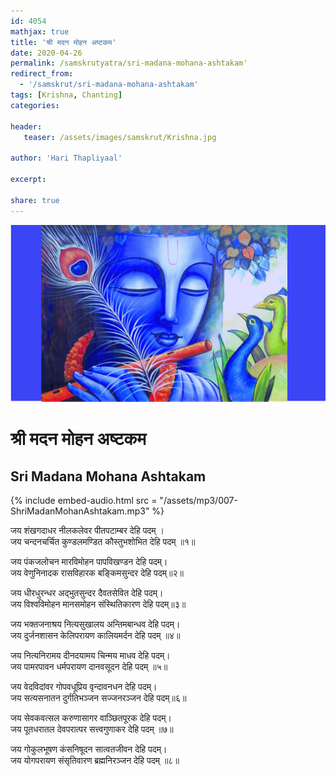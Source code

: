 ```yaml
---    
id: 4054    
mathjax: true    
title: 'श्री मदन मोहन अष्टकम'    
date: 2020-04-26    
permalink: /samskrutyatra/sri-madana-mohana-ashtakam'
redirect_from: 
  - '/samskrut/sri-madana-mohana-ashtakam'
tags: [Krishna, Chanting]    
categories:    
    
header:    
   teaser: /assets/images/samskrut/Krishna.jpg    
    
author: 'Hari Thapliyaal'    
    
excerpt:    
    
share: true    
---    
```

    
![](/assets/images/samskrut/Krishna.jpg)    
    
# श्री मदन मोहन अष्टकम    
## Sri Madana Mohana Ashtakam    
    
{% include embed-audio.html src = "/assets/mp3/007-ShriMadanMohanAshtakam.mp3" %}     
    
    
    
जय शंखगदाधर नीलकलेवर पीतपटाम्बर देहि पदम् ।    
जय चन्दनचर्चित कुण्डलमण्डित कौस्तुभशोभित देहि पदम् ॥१॥    
    
जय पंकजलोचन मारविमोहन पापविखण्डन देहि पदम्।    
जय वेणुनिनादक रासविहारक बङ्किमसुन्दर देहि पदम्॥२॥    
    
जय धीरधुरन्धर  अद्भुतसुन्दर दैवतसेवित देहि पदम्।    
जय विश्वविमोहन मानसमोहन संस्थितिकारण देहि पदम्॥३॥    
    
जय भक्तजनाश्रय नित्यसुखालय अन्तिमबान्धव देहि पदम्।    
जय दुर्जनशासन केलिपरायण कालियमर्दन देहि पदम् ॥४॥    
    
जय नित्यनिरामय दीनदयामय चिन्मय माधव देहि पदम्।    
जय पामरपावन धर्मपरायण दानवसूदन देहि पदम् ॥५॥    
    
जय वेदविदांवर गोपवधूप्रिय वृन्दावनधन देहि पदम्।    
जय सत्यसनातन दुर्गतिभञ्जन सज्जनरञ्जन देहि पदम्॥६॥    
    
जय सेवकवत्सल करुणासागर वाञ्छितपूरक देहि पदम्।    
जय पूतधरातल देवपरात्पर सत्त्वगुणाकर देहि पदम् ॥७॥    
    
जय गोकुलभूषण कंसनिषूदन सात्वतजीवन देहि पदम्।    
जय योगपरायण संसृतिवारण ब्रह्मनिरञ्जन देहि पदम् ॥८॥    
    
